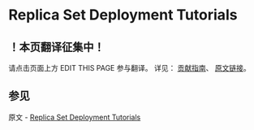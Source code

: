 # Replica Set Deployment Tutorials

## ！本页翻译征集中！

请点击页面上方 EDIT THIS PAGE 参与翻译。
详见：
[贡献指南]( https://github.com/JinMuInfo/MongoDB-Manual-zh/blob/master/CONTRIBUTING.md )、
[原文链接](  https://docs.mongodb.com/manual/administration/replica-set-deployment/  )。

## 参见

原文 - [Replica Set Deployment Tutorials]( https://docs.mongodb.com/manual/administration/replica-set-deployment/ )

